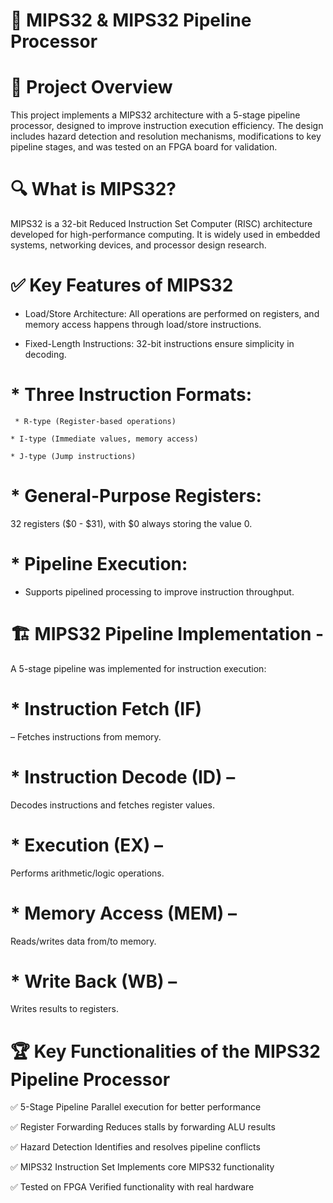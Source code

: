 # 📌 MIPS32 & MIPS32 Pipeline Processor
# 🚀 Project Overview

This project implements a MIPS32 architecture with a 5-stage pipeline processor, designed to improve instruction execution efficiency. The design includes hazard detection and resolution mechanisms, modifications to key pipeline stages, and was tested on an FPGA board for validation.

# 🔍 What is MIPS32?
MIPS32 is a 32-bit Reduced Instruction Set Computer (RISC) architecture developed for high-performance computing. It is widely used in embedded systems, networking devices, and processor design research.

# ✅ Key Features of MIPS32

* Load/Store Architecture: All operations are performed on registers, and memory access happens through load/store instructions.
  
* Fixed-Length Instructions: 32-bit instructions ensure simplicity in decoding.
  
# * Three Instruction Formats:

     * R-type (Register-based operations)
  
    * I-type (Immediate values, memory access)
  
    * J-type (Jump instructions)
  
# * General-Purpose Registers:
32 registers ($0 - $31), with $0 always storing the value 0.
  
# * Pipeline Execution:
* Supports pipelined processing to improve instruction throughput.

# 🏗️ MIPS32 Pipeline Implementation - 
A 5-stage pipeline was implemented for instruction execution:

# * Instruction Fetch (IF) 
– Fetches instructions from memory.

# * Instruction Decode (ID) – 
Decodes instructions and fetches register values.

# * Execution (EX) – 
Performs arithmetic/logic operations.

# * Memory Access (MEM) – 
Reads/writes data from/to memory.

# * Write Back (WB) – 
Writes results to registers.

# 🏆 Key Functionalities of the MIPS32 Pipeline Processor

✅ 5-Stage Pipeline	Parallel execution for better performance

✅ Register Forwarding	Reduces stalls by forwarding ALU results

✅ Hazard Detection	Identifies and resolves pipeline conflicts

✅ MIPS32 Instruction Set	Implements core MIPS32 functionality

✅ Tested on FPGA	Verified functionality with real hardware
